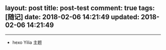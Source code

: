 layout: post
title: post-test
comment: true
tags: [随记]
date: 2018-02-06 14:21:49
updated: 2018-02-06 14:21:49
---

------
- hexo Yilia 主题




<!-- more -->
